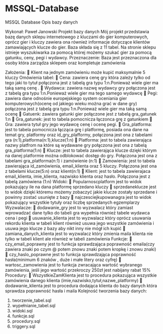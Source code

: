 # MSSQL-Database
MSSQL Database 
Opis bazy danych



Wykonał: Paweł Janowski
Projekt bazy danych 
Mój projekt przedstawia bazę danych sklepu internetowego z kluczami do gier komputerowych, oprócz gier i kluczy zawiera ona również informacje dotyczące klientów zamawiających klucze do gier. Baza składa się z 11 tabel. Na stronie sklepu istnieje wyszukiwarka za pomocą której możemy szukać gier za pomocą gatunku, ceny, pegi i wydawcy.
Przeznaczenie: Baza jest przeznaczona dla osoby która zarządza sklepem oraz kompletuje zamówienia 


Założenia:
	Klient na jednym zamówieniu może kupić maksymalnie 5 kluczy
Omówienia tabel:
	Cena: zawiera cenę gry która zależy tylko od tego jaki to tytuł połączona jest z tabelą gra typu 1:n.Ponieważ wiele gier ma taką samą cenę .
	Wydawca: zawiera nazwę  wydawcy gry połączona jest z tabelą gra typu 1:n.Ponieważ wiele gier ma tego samego wydawcę
	Pegi: zawiera dane odnośnie europejskiego system oceniania gier komputerowych(ocenę od jakiego wieku można grać w dane gry) połączona jest z tabelą gra typu 1:n.Ponieważ wiele gier ma taką samą ocenę 
	Gatuenk: zawiera  gatunki gier połączone jest z tabelą gra_gatunek 1:n
	Gra_gatunek: jest to tabela pomocnicza łączonca grę z gatunkiem 
	Gra: zawiera tytuł gry jego wydawcę cenę i ocenę pegi.
	Gra_platforma: jest to tabela pomocnicza łącząca grę i platformę, posiada ona dane na temat gry, platformy oraz id_gry_plafformy, połączona jest ona z tabelami gra (n:1),platforma(n:1),klucze(1:n)
	Platforma: jest to tabela zawierająca nazwy platfrom na które są wydawane gry połączona jest ona z tabelą gra_platforma(1:n)
	Klucze: jest to tabela zawierająca klucze dzięki którym na danej platformie można odblokować dostęp do gry. Połączona jest ona z tabelami gra_platforma(n:1) i zamówienie (n:1)
	Zamowienia: jest to tabela zawierająca id_zamówienia, email_klienta oraz 5 kluczy. Połączona jest ona z tabelami klucze(5:n) oraz klient(n:1)
	Klient: jest to tabela zawierajaca email_klienta, imie_klienta, nazwisko klienta oraz hasło. Połączona jest z tabelą zamówiena (1:n)
Widoki:
	Popularnoscplatform jest to widok pokazujący ile na dana platformę sprzedano kluczy
	sprzedaneklucze jest to widok dzięki któremu możemy zobaczyć jakie klucze zostały sprzedane i powinny zostać usunięte z bazy
	najczesciejkupowanagra jest to widok pokazujący wszystkie tytuły oraz  liczbę sprzedanych egzemplarzy
Wyzwalacze:
	dodawanie_gry jest to wyzwalacz który zamiast wprowadzać dane tylko do tabeli gra wypełnia również tabele wydawca cena i pegi 
	usuwanie_klienta jest to wyzwalacz który oprócz usuwania rekordu klienta w tabeli klient również usuwa jego wszystkie zamówienia i usuwa jego klucze z bazy aby nikt inny nie mógł ich kupić
	zamiana_danych_klienta jest to wyzwalacz który zmienia maila klienta nie tylko w tabeli klient ale również w tabeli zamówienia
Funkcje:
	czy_email_poprawny jest to funkcja sprawdzająca poprawność emaila(czy zawiera znaki po czym @ potem znowu znaki potem kropkę i znowu znaki)
	czy_haslo_poprawne jest to funkcja sprawdzająca poprawność hasła(minimum 6 znaków , duże i małe litery oraz cyfrę)
	wartosc_zamowienia jest to funkcja  zwracająca wartość wybranego zamówienia, jeśli jego wartość przekroczy 250zł jest nabijany rabat 15%
Procedury:
	WszystkieZamKlienta jest to procedura pokazująca wszystkie zamówienia danego klienta (imie,nazwisko,tytuł,nazwe_platformy)
	dodawanie_klienta jest to procedura dodająca klienta do bazy danych która sprawdza poprawność hasła i maila 
Kolejność tworzenia bazy danych:
1)	tworzenie_tabel.sql
2)	wypełnianie_tabel.sql
3)	widoki.sql
4)	funkcje.sql
5)	procedury.sql
6)	triggery.sql

